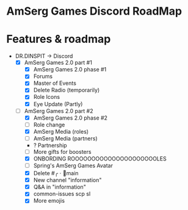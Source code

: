 # AmSerg Games Discord RoadMap
# Features & roadmap
* DR.DINSPIT → Discord
  * [x] AmSerg Games 2.0 part #1
    * [x] AmSerg Games 2.0 phase #1
    * [x] Forums
    * [x] Master of Events
    * [x] Delete Radio (temporarily)
    * [x] Role Icons
    * [x] Eye Update (Partly)
  * [ ] AmSerg Games 2.0 part #2
    * [x] AmSerg Games 2.0 phase #2
     * [ ] Role change
     * [x] AmSerg Media (roles)
     * [ ] AmSerg Media (partners)
     * ? Partnership
     * [ ] More gifts for boosters
     * [x] ONBORDING ROOOOOOOOOOOOOOOOOOOOOLES
     * [ ] Spring's AmSerg Games Avatar
     * [x] Delete #╭ㆍ🔔main
     * [x] New channel "information"
     * [x] Q&A in "information"
     * [x] common-issues scp sl
     * [x] More emojis
